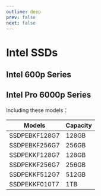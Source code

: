 ```yaml
---
outline: deep
prev: false
next: false
---
```

# Intel SSDs

## Intel 600p Series

## Intel Pro 6000p Series

Including these models：

| Models        | Capacity |
| ------------- | -------- |
| SSDPEBKF128G7 | 128GB    |
| SSDPEBKF256G7 | 256GB    |
| SSDPEKKF128G7 | 128GB    |
| SSDPEKKF256G7 | 256GB    |
| SSDPEKKF512G7 | 512GB    |
| SSDPEKKF010T7 | 1TB      |
